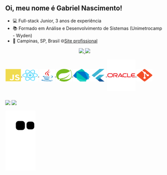 ## Oi, meu nome é Gabriel Nascimento!

- 💻 Full-stack Junior, 3 anos de experiência
- 📚 Formado em Análise e Desenvolvimento de Sistemas (Unimetrocamp - Wyden)
- 📌 Campinas, SP, Brasil
🌐<a href="https://portifolio-bf9c5.web.app/" >Site profissional<a/>

<div align="center">
  <a href="https://github.com/DevGabrielHN">
  <img height="180em" src="https://github-readme-stats.vercel.app/api?username=DevGabrielHN&show_icons=true&theme=dark&include_all_commits=true&count_private=true"/>
  <img height="180em" src="https://github-readme-stats.vercel.app/api/top-langs/?username=DevGabrielHN&layout=compact&langs_count=7&theme=dark"/>
</div>

 
  
<div style="display: inline_block"><br>
  <img align="center" alt="Gabriel-Js" height="40" width="50" src="https://raw.githubusercontent.com/devicons/devicon/master/icons/javascript/javascript-plain.svg">
  <img align="center" alt="Gabriel-React" height="40" width="50" src="https://raw.githubusercontent.com/devicons/devicon/master/icons/react/react-original.svg">
  <img align="center" alt="Gabriel-Java" height="40" width="50" src="https://github.com/devicons/devicon/blob/master/icons/java/java-original.svg">
  <img align="center" alt="Gabriel-spring" height="40" width="50" src="https://raw.githubusercontent.com/devicons/devicon/master/icons/spring/spring-original.svg">
  <img align="center" alt="Gabriel-dart" height="40" width="50" src="https://github.com/devicons/devicon/blob/master/icons/dart/dart-original.svg">
  <img align="center" alt="Gabriel-flutter" height="40" width="50" src="https://raw.githubusercontent.com/devicons/devicon/master/icons/flutter/flutter-original.svg">
  <img align="center" alt="Gabriel-oracle" height="100" width="90" src="https://github.com/devicons/devicon/blob/master/icons/oracle/oracle-original.svg">
  <img align="center" alt="Gabriel-Git" height="40" width="50" src="https://raw.githubusercontent.com/devicons/devicon/master/icons/git/git-original.svg">
</div>
  
##
  
<div>
  <a href="https://www.linkedin.com/in/gabriel-nascimento-a620a8242/" target="_blank"><img src="https://img.shields.io/badge/-LinkedIn-%230077B5?style=for-the-badge&logo=linkedin&logoColor=white" target="_blank"></a>
  <a href = "https://gabrielhnasc@outlook.com"><img src="https://img.shields.io/badge/-Gmail-%23333?style=for-the-badge&logo=gmail&logoColor=white" target="_blank"></a>
   
  
  ![Snake animation](https://github.com/rafaballerini/rafaballerini/blob/output/github-contribution-grid-snake.svg)
</div>
